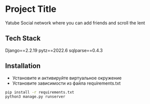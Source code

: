 
# Project Title
Yatube
Social network where you can add friends and scroll the lent


## Tech Stack
Django==2.2.19
pytz==2022.6
sqlparse==0.4.3



## Installation
- Установите и активируйте виртуальное окружение
- Установите зависимости из файла requirements.txt

```bash
pip install -r requirements.txt
python3 manage.py runserver
```
    